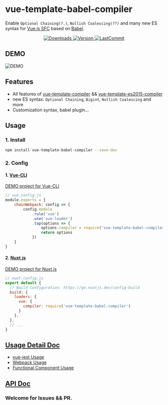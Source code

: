# vue-template-babel-compiler
Enable `Optional Chaining(?.)`, `Nullish Coalescing(??)` and many new ES syntax for [Vue.js SFC](https://vuejs.org/v2/guide/single-file-components.html) based on [Babel](https://babeljs.io/).

<p align="center">
  <a href="https://www.npmjs.com/package/vue-template-babel-compiler">
    <img
    src="https://img.shields.io/npm/dt/vue-template-babel-compiler"
    alt="Downloads">
  </a>
  <a href="https://www.npmjs.com/package/vue-template-babel-compiler">
    <img
    src="https://img.shields.io/npm/v/vue-template-babel-compiler.svg?sanitize=true"
    alt="Version">
  </a>
  <a href="https://github.com/JuniorTour/vue-template-babel-compiler">
    <img
    src="https://img.shields.io/github/last-commit/JuniorTour/vue-template-babel-compiler?sanitize=true"
    alt="LastCommit">
  </a>
</p>

## DEMO
![DEMO](https://user-images.githubusercontent.com/14243906/127761300-076db45a-cdce-4fda-bd02-1f4fa96de6d8.png)

## Features
- All features of [vue-template-compiler](https://github.com/vuejs/vue/tree/dev/packages/vue-template-compiler#readme) && [vue-template-es2015-compiler](https://github.com/vuejs/vue-template-es2015-compiler)
- new ES syntax: `Optional Chaining`, `Bigint`, `Nullish Coalescing` and more
- Customization syntax, babel plugin...

## Usage
### 1. Install
``` bash
npm install vue-template-babel-compiler --save-dev
```

### 2. Config
#### 1. [Vue-CLI](https://cli.vuejs.org/guide/webpack.html#modifying-options-of-a-loader)
[DEMO project for Vue-CLI](https://github.com/JuniorTour/vue-template-babel-compiler-vue-cli-project)
``` js
// vue.config.js
module.exports = {
    chainWebpack: config => {
        config.module
            .rule('vue')
            .use('vue-loader')
            .tap(options => {
                options.compiler = require('vue-template-babel-compiler')
                return options
            })
    }
}
```

#### 2. [Nuxt.js](https://nuxtjs.org/docs/2.x/features/configuration#extend-webpack-to-load-audio-files)
[DEMO project for Nuxt.js](https://github.com/JuniorTour/vue-template-babel-compiler-nuxt-project)
``` js
// nuxt.config.js
export default {
  // Build Configuration: https://go.nuxtjs.dev/config-build
  build: {
    loaders: {
      vue: {
        compiler: require('vue-template-babel-compiler')
      }
    },
  },
  // ...
}
```

## [Usage Detail Doc](https://github.com/JuniorTour/vue-template-babel-compiler/blob/main/doc/Usage.md)
- [vue-jest Usage](https://github.com/JuniorTour/vue-template-babel-compiler/blob/main/doc/Usage.md#vue-jest)
- [Webpack Usage](https://github.com/JuniorTour/vue-template-babel-compiler/blob/main/doc/Usage.md#Webpack)
- [Functional Component Usage](https://github.com/JuniorTour/vue-template-babel-compiler/blob/main/doc/Usage.md#Functional-Component-Usage)

## [API Doc](https://github.com/JuniorTour/vue-template-babel-compiler/blob/main/doc/API.md)


### Welcome for Issues && PR.

